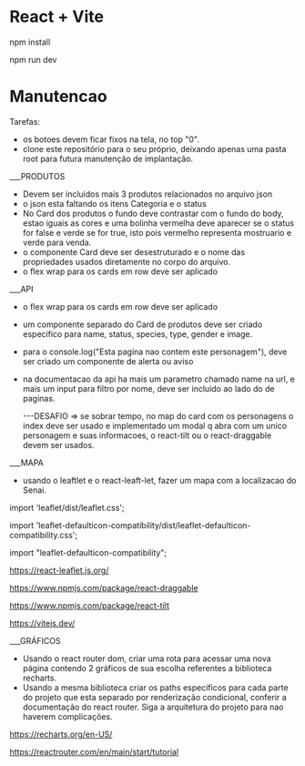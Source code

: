 # React + Vite

npm install

npm run dev

# Manutencao

Tarefas:

- os botoes devem ficar fixos na tela, no top "0".
- clone este repositório para o seu próprio, deixando apenas uma pasta root para futura manutenção de implantação.

\_\_\_PRODUTOS

- Devem ser incluidos mais 3 produtos relacionados no arquivo json
- o json esta faltando os itens Categoria e o status
- No Card dos produtos o fundo deve contrastar com o fundo do body, estao iguais as cores e uma bolinha vermelha deve aparecer se o status for false e verde se for true, isto pois vermelho representa mostruario e verde para venda.
- o componente Card deve ser desestruturado e o nome das propriedades usados diretamente no corpo do arquivo.
- o flex wrap para os cards em row deve ser aplicado

\_\_\_API

- o flex wrap para os cards em row deve ser aplicado
- um componente separado do Card de produtos deve ser criado especifico para name, status, species, type, gender e image.
- para o console.log("Esta pagina nao contem este personagem"), deve ser criado um componente de alerta ou aviso
- na documentacao da api ha mais um parametro chamado name na url, e mais um input para filtro por nome, deve ser incluido ao lado do de paginas.

  ---DESAFIO => se sobrar tempo, no map do card com os personagens o index deve ser usado e implementado um modal q abra com um unico personagem e suas informacoes, o react-tilt ou o react-draggable devem ser usados.

\_\_\_MAPA

- usando o leaftlet e o react-leaft-let, fazer um mapa com a localizacao do Senai.

import 'leaflet/dist/leaflet.css';

import 'leaflet-defaulticon-compatibility/dist/leaflet-defaulticon-compatibility.css';

import "leaflet-defaulticon-compatibility";

https://react-leaflet.js.org/

https://www.npmjs.com/package/react-draggable

https://www.npmjs.com/package/react-tilt

https://vitejs.dev/

\_\_\_GRÁFICOS

- Usando o react router dom, criar uma rota para acessar uma nova página contendo 2 gráficos de sua escolha referentes a biblioteca recharts.
- Usando a mesma biblioteca criar os paths especificos para cada parte do projeto que esta separado por renderização condicional, conferir a documentação do react router. Siga a arquitetura do projeto para nao haverem complicações.

https://recharts.org/en-US/

https://reactrouter.com/en/main/start/tutorial


